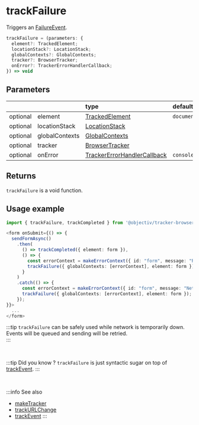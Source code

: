 # trackFailure

Triggers an [FailureEvent](/taxonomy/reference/events/FailureEvent.md).

```typescript
trackFailure = (parameters: {
  element?: TrackedElement;
  locationStack?: LocationStack;
  globalContexts?: GlobalContexts;
  tracker?: BrowserTracker;
  onError?: TrackerErrorHandlerCallback;  
}) => void
```

## Parameters
|          |                | type                                                                                              | default value
| :-:      | :--            | :--                                                                                               | :--           
| optional | element        | [TrackedElement](/tracking/api-reference/definitions/TrackedElement.md)                           | `document`
| optional | locationStack  | [LocationStack](/tracking/api-reference/core/LocationStack.md)                                    |
| optional | globalContexts | [GlobalContexts](/tracking/api-reference/core/GlobalContexts.md)                                  |
| optional | tracker        | [BrowserTracker](/tracking/api-reference/general/BrowserTracker.md)                               |
| optional | onError        | [TrackerErrorHandlerCallback](/tracking/api-reference/definitions/TrackerErrorHandlerCallback.md) | `console.error`

## Returns
`trackFailure` is a void function.

## Usage example

```typescript jsx
import { trackFailure, trackCompleted } from '@objectiv/tracker-browser';
```

```typescript jsx
<form onSubmit={() => {
  sendFormAsync()
    .then(
      () => trackCompleted({ element: form }), 
      () => {
        const errorContext = makeErrorContext({ id: "form", message: "Remote rejection." });
        trackFailure({ globalContexts: [errorContext], element: form });
      }
    )
    .catch(() => {
      const errorContext = makeErrorContext({ id: "form", message: "Network failure." });
      trackFailure({ globalContexts: [errorContext], element: form });
    });
}}>
  ...
</form>
```

:::tip
`trackFailure` can be safely used while network is temporarily down. Events will be queued and sending will be retried.  
:::

<br />

:::tip Did you know ?
`trackFailure` is just syntactic sugar on top of [trackEvent](/tracking/api-reference/eventTrackers/trackEvent.md).
:::

<br />

:::info See also
- [makeTracker](/tracking/api-reference/general/makeTracker.md)
- [trackURLChange](/tracking/api-reference/eventTrackers/trackURLChange.md)
- [trackEvent](/tracking/api-reference/eventTrackers/trackEvent.md)
:::
